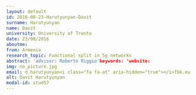 ```yaml
---
layout: default 
id: 2016-08-23-Harutyunyan-Davit
surname: Harutyunyan
name: Davit
university: University of Trento
date: 23/08/2016
aboutme: 
from: Armenia
research_topic: Functional split in 5g networks
abstract: 'advisor: Roberto Riggio'keywords: 'website: 
img: no_picture.jpg
email: d.harutyunyan<i class="fa fa-at" aria-hidden="true"></i>fbk.eu
alt: Davit Harutyunyan
modal-id: stud57
---
```

